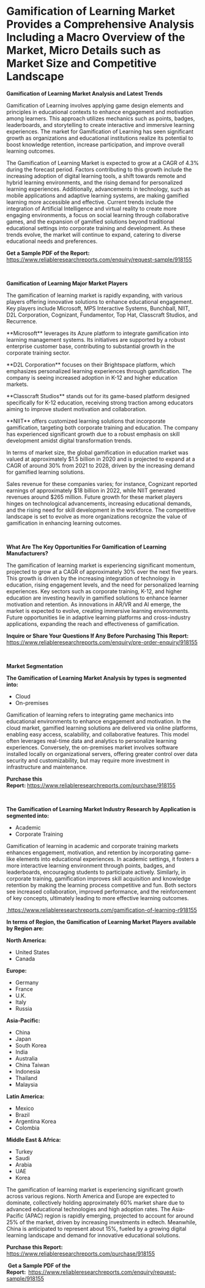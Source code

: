 <p><h1>Gamification of Learning Market Provides a Comprehensive Analysis Including a Macro Overview of the Market, Micro Details such as Market Size and Competitive Landscape</h1></p><p><strong>Gamification of Learning Market Analysis and Latest Trends</strong></p>
<p><p>Gamification of Learning involves applying game design elements and principles in educational contexts to enhance engagement and motivation among learners. This approach utilizes mechanics such as points, badges, leaderboards, and storytelling to create interactive and immersive learning experiences. The market for Gamification of Learning has seen significant growth as organizations and educational institutions realize its potential to boost knowledge retention, increase participation, and improve overall learning outcomes.</p><p>The Gamification of Learning Market is expected to grow at a CAGR of 4.3% during the forecast period. Factors contributing to this growth include the increasing adoption of digital learning tools, a shift towards remote and hybrid learning environments, and the rising demand for personalized learning experiences. Additionally, advancements in technology, such as mobile applications and adaptive learning systems, are making gamified learning more accessible and effective. Current trends include the integration of Artificial Intelligence and virtual reality to create more engaging environments, a focus on social learning through collaborative games, and the expansion of gamified solutions beyond traditional educational settings into corporate training and development. As these trends evolve, the market will continue to expand, catering to diverse educational needs and preferences.</p></p>
<p><strong>Get a Sample PDF of the Report:&nbsp;</strong> <a href="https://www.reliableresearchreports.com/enquiry/request-sample/918155?utm_campaign=3514&utm_medium=2&utm_source=Github&utm_content=ia&utm_term=17042025&utm_id=gamification-of-learning">https://www.reliableresearchreports.com/enquiry/request-sample/918155</a></p>
<p>&nbsp;</p>
<p><strong>Gamification of Learning Major Market Players</strong></p>
<p><p>The gamification of learning market is rapidly expanding, with various players offering innovative solutions to enhance educational engagement. Key players include Microsoft, MPS Interactive Systems, Bunchball, NIIT, D2L Corporation, Cognizant, Fundamentor, Top Hat, Classcraft Studios, and Recurrence.</p><p>**Microsoft** leverages its Azure platform to integrate gamification into learning management systems. Its initiatives are supported by a robust enterprise customer base, contributing to substantial growth in the corporate training sector. </p><p>**D2L Corporation** focuses on their Brightspace platform, which emphasizes personalized learning experiences through gamification. The company is seeing increased adoption in K-12 and higher education markets. </p><p>**Classcraft Studios** stands out for its game-based platform designed specifically for K-12 education, receiving strong traction among educators aiming to improve student motivation and collaboration. </p><p>**NIIT** offers customized learning solutions that incorporate gamification, targeting both corporate training and education. The company has experienced significant growth due to a robust emphasis on skill development amidst digital transformation trends.</p><p>In terms of market size, the global gamification in education market was valued at approximately $1.5 billion in 2020 and is projected to expand at a CAGR of around 30% from 2021 to 2028, driven by the increasing demand for gamified learning solutions.</p><p>Sales revenue for these companies varies; for instance, Cognizant reported earnings of approximately $18 billion in 2022, while NIIT generated revenues around $265 million. Future growth for these market players hinges on technological advancements, increasing educational demands, and the rising need for skill development in the workforce. The competitive landscape is set to evolve as more organizations recognize the value of gamification in enhancing learning outcomes.</p></p>
<p>&nbsp;</p>
<p><strong>What Are The Key Opportunities For Gamification of Learning Manufacturers?</strong></p>
<p><p>The gamification of learning market is experiencing significant momentum, projected to grow at a CAGR of approximately 30% over the next five years. This growth is driven by the increasing integration of technology in education, rising engagement levels, and the need for personalized learning experiences. Key sectors such as corporate training, K-12, and higher education are investing heavily in gamified solutions to enhance learner motivation and retention. As innovations in AR/VR and AI emerge, the market is expected to evolve, creating immersive learning environments. Future opportunities lie in adaptive learning platforms and cross-industry applications, expanding the reach and effectiveness of gamification.</p></p>
<p><strong>Inquire or Share Your Questions If Any Before Purchasing This Report:</strong> <a href="https://www.reliableresearchreports.com/enquiry/pre-order-enquiry/918155?utm_campaign=3514&utm_medium=2&utm_source=Github&utm_content=ia&utm_term=17042025&utm_id=gamification-of-learning">https://www.reliableresearchreports.com/enquiry/pre-order-enquiry/918155</a></p>
<p>&nbsp;</p>
<p><strong>Market Segmentation</strong></p>
<p><strong>The Gamification of Learning Market Analysis by types is segmented into:</strong></p>
<p><ul><li>Cloud</li><li>On-premises</li></ul></p>
<p><p>Gamification of learning refers to integrating game mechanics into educational environments to enhance engagement and motivation. In the cloud market, gamified learning solutions are delivered via online platforms, enabling easy access, scalability, and collaborative features. This model often leverages real-time data and analytics to personalize learning experiences. Conversely, the on-premises market involves software installed locally on organizational servers, offering greater control over data security and customizability, but may require more investment in infrastructure and maintenance.</p></p>
<p><strong>Purchase this Report:&nbsp;</strong><a href="https://www.reliableresearchreports.com/purchase/918155?utm_campaign=3514&utm_medium=2&utm_source=Github&utm_content=ia&utm_term=17042025&utm_id=gamification-of-learning">https://www.reliableresearchreports.com/purchase/918155</a></p>
<p>&nbsp;</p>
<p><strong>The Gamification of Learning Market Industry Research by Application is segmented into:</strong></p>
<p><ul><li>Academic</li><li>Corporate Training</li></ul></p>
<p><p>Gamification of learning in academic and corporate training markets enhances engagement, motivation, and retention by incorporating game-like elements into educational experiences. In academic settings, it fosters a more interactive learning environment through points, badges, and leaderboards, encouraging students to participate actively. Similarly, in corporate training, gamification improves skill acquisition and knowledge retention by making the learning process competitive and fun. Both sectors see increased collaboration, improved performance, and the reinforcement of key concepts, ultimately leading to more effective learning outcomes.</p></p>
<p><a href="https://www.reliableresearchreports.com/gamification-of-learning-r918155?utm_campaign=3514&utm_medium=2&utm_source=Github&utm_content=ia&utm_term=17042025&utm_id=gamification-of-learning">&nbsp;https://www.reliableresearchreports.com/gamification-of-learning-r918155</a></p>
<p><strong>In terms of Region, the Gamification of Learning Market Players available by Region are:</strong></p>
<p>
    <p> <strong> North America: </strong>
        <ul>
            <li>United States</li>
            <li>Canada</li>
        </ul>
        </p> 
    <p> <strong> Europe: </strong>
        <ul>
            <li>Germany</li>
            <li>France</li>
            <li>U.K.</li>
            <li>Italy</li>
            <li>Russia</li>
        </ul>
        </p> 
    <p> <strong> Asia-Pacific: </strong>
        <ul>
            <li>China</li>
            <li>Japan</li>
            <li>South Korea</li>
            <li>India</li>
            <li>Australia</li>
            <li>China Taiwan</li>
            <li>Indonesia</li>
            <li>Thailand</li>
            <li>Malaysia</li>
        </ul>
        </p> 
    <p> <strong> Latin America: </strong>
        <ul>
            <li>Mexico</li>
            <li>Brazil</li>
            <li>Argentina Korea</li>
            <li>Colombia</li>
        </ul>
        </p> 
    <p> <strong> Middle East & Africa: </strong>
        <ul>
            <li>Turkey</li>
            <li>Saudi</li>
            <li>Arabia</li>
            <li>UAE</li>
            <li>Korea</li>
        </ul>
    </p>
    </p>
<p><p>The gamification of learning market is experiencing significant growth across various regions. North America and Europe are expected to dominate, collectively holding approximately 60% market share due to advanced educational technologies and high adoption rates. The Asia-Pacific (APAC) region is rapidly emerging, projected to account for around 25% of the market, driven by increasing investments in edtech. Meanwhile, China is anticipated to represent about 15%, fueled by a growing digital learning landscape and demand for innovative educational solutions.</p></p>
<p><strong>Purchase this Report: </strong><a href="https://www.reliableresearchreports.com/purchase/918155?utm_campaign=3514&utm_medium=2&utm_source=Github&utm_content=ia&utm_term=17042025&utm_id=gamification-of-learning">https://www.reliableresearchreports.com/purchase/918155</a></p>
<p>&nbsp;<strong>Get a Sample PDF of the Report:&nbsp;&nbsp;</strong><a href="https://www.reliableresearchreports.com/enquiry/request-sample/918155?utm_campaign=3514&utm_medium=2&utm_source=Github&utm_content=ia&utm_term=17042025&utm_id=gamification-of-learning">https://www.reliableresearchreports.com/enquiry/request-sample/918155</a></p>
<p><strong></strong></p>
<p><p></p><p></p><p></p></p>